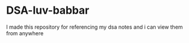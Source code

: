 # DSA-luv-babbar
I made this repository for referencing my dsa notes and i can view them from anywhere
